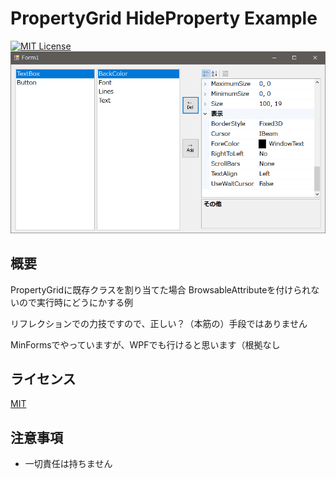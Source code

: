 ﻿# PropertyGrid HideProperty Example
[![MIT License](http://img.shields.io/badge/license-MIT-blue.svg)](LICENSE)  
![アプリスクリーンショット](https://github.com/TN8001/DynamicAttribute/blob/master/AppImage.png)
## 概要
PropertyGridに既存クラスを割り当てた場合 BrowsableAttributeを付けられないので実行時にどうにかする例

リフレクションでの力技ですので、正しい？（本筋の）手段ではありません

MinFormsでやっていますが、WPFでも行けると思います（根拠なし
## ライセンス
[MIT](https://github.com/TN8001/DynamicAttribute/blob/master/LICENSE)
## 注意事項
* 一切責任は持ちません
